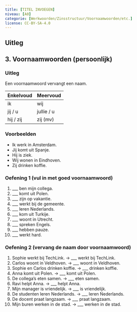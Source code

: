 ```yaml
---
title: [TITEL INVOEGEN]
niveau: [A0]
categorie: [Werkwoorden/Zinsstructuur/Voornaamwoorden/etc.]
license: CC-BY-SA-4.0
---
```


## Uitleg
## 3. Voornaamwoorden (persoonlijk)

### Uitleg
Een voornaamwoord vervangt een naam.

| Enkelvoud | Meervoud |
|------------|-----------|
| ik | wij |
| jij / u | jullie / u |
| hij / zij | zij (mv) |

### Voorbeelden
- Ik werk in Amsterdam.  
- Jij komt uit Spanje.  
- Hij is ziek.  
- Wij wonen in Eindhoven.  
- Zij drinken koffie.

### Oefening 1 (vul in met goed voornaamwoord)
1. ___ ben mijn collega.  
2. ___ komt uit Polen.  
3. ___ zijn op vakantie.  
4. ___ werkt bij de gemeente.  
5. ___ leren Nederlands.  
6. ___ kom uit Turkije.  
7. ___ woont in Utrecht.  
8. ___ spreken Engels.  
9. ___ hebben pauze.  
10. ___ werkt hard.

### Oefening 2 (vervang de naam door voornaamwoord)
1. Sophie werkt bij TechLink. → ___ werkt bij TechLink.  
2. Carlos woont in Veldhoven. → ___ woont in Veldhoven.  
3. Sophie en Carlos drinken koffie. → ___ drinken koffie.  
4. Anna komt uit Polen. → ___ komt uit Polen.  
5. De collega’s eten samen. → ___ eten samen.  
6. Ravi helpt Anna. → ___ helpt Anna.  
7. Mijn manager is vriendelijk. → ___ is vriendelijk.  
8. De studenten leren Nederlands. → ___ leren Nederlands.  
9. De docent praat langzaam. → ___ praat langzaam.  
10. Mijn buren werken in de stad. → ___ werken in de stad.
